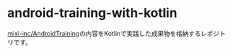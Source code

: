 # android-training-with-kotlin

[mixi-inc/AndroidTraining](https://github.com/mixi-inc/AndroidTraining)の内容をKotlinで実践した成果物を格納するレポジトリです。
